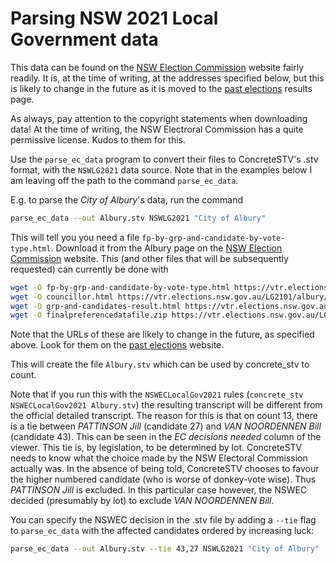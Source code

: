 # Parsing NSW 2021 Local Government data

This data can be found on the [NSW Election Commission](https://www.elections.nsw.gov.au/) website
fairly readily. It is, at the time of writing, at the addresses specified below, but this is likely
to change in the future as it is moved to the [past elections](https://pastvtr.elections.nsw.gov.au/)
results page. 

As always, pay attention to the copyright statements when downloading data! At the time of writing,
the NSW Electroral Commission has a quite permissive license. Kudos to them for this.

Use the `parse_ec_data` program to convert their files to ConcreteSTV's .stv format, with the `NSWLG2021`
data source. Note that in the examples below I am leaving off the path to the command `parse_ec_data`.

E.g. to parse the *City of Albury*'s data, run the command
```bash
parse_ec_data --out Albury.stv NSWLG2021 "City of Albury"
```

This will tell you you need a file `fp-by-grp-and-candidate-by-vote-type.html`. Download it
from the Albury page on the [NSW Election Commission](https://www.elections.nsw.gov.au/) website.
This (and other files that will be subsequently requested) can currently be done with
```bash
wget -O fp-by-grp-and-candidate-by-vote-type.html https://vtr.elections.nsw.gov.au/LG2101/albury/councillor/report/fp-by-grp-and-candidate-by-vote-type
wget -O councillor.html https://vtr.elections.nsw.gov.au/LG2101/albury/councillor
wget -O grp-and-candidates-result.html https://vtr.elections.nsw.gov.au/LG2101/albury/councillor/report/grp-and-candidates-result
wget -O finalpreferencedatafile.zip https://vtr.elections.nsw.gov.au/LG2101/albury/download/finalpreferencedatafile.zip
```

Note that the URLs of these are likely to change in the future, as specified above. Look for them on the
[past elections](https://pastvtr.elections.nsw.gov.au/) website.

This will create the file `Albury.stv` which can be used by concrete_stv to count. 

Note that if you run this
with the `NSWECLocalGov2021` rules (`concrete_stv NSWECLocalGov2021 Albury.stv`) the resulting transcript will
be different from the official detailed transcript. The reason for this is that on count 13, there is a tie
between *PATTINSON Jill* (candidate 27) and *VAN NOORDENNEN Bill* (candidate 43).
This can be seen in the *EC decisions needed* column of the viewer.
This tie is, by legislation, to be determined by lot. ConcreteSTV needs to know what the choice made by 
the NSW Electoral Commission actually was. In the absence of being told, ConcreteSTV chooses to favour
the higher numbered candidate (who is worse of donkey-vote wise). Thus *PATTINSON Jill* is excluded.
In this particular case however, the NSWEC decided (presumably by lot) to exclude *VAN NOORDENNEN Bill*.

You can specify the NSWEC decision in the .stv file by adding a `--tie` flag to `parse_ec_data` with the
affected candidates ordered by increasing luck:
```bash
parse_ec_data --out Albury.stv --tie 43,27 NSWLG2021 "City of Albury"
```



